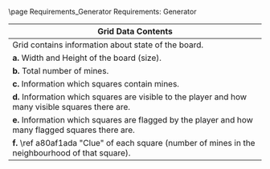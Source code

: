 \page Requirements_Generator Requirements: Generator

|Grid Data Contents|
|-|
|Grid contains information about state of the board.|
|**a.** Width and Height of the board (size).|
|**b.** Total number of mines.|
|**c.** Information which squares contain mines.|
|**d.** Information which squares are visible to the player and how many visible squares there are.|
|**e.** Information which squares are flagged by the player and how many flagged squares there are.|
|**f.** \ref a80af1ada "Clue" of each square (number of mines in the neighbourhood of that square).|